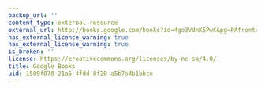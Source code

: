 ```yaml
---
backup_url: ''
content_type: external-resource
external_url: http://books.google.com/books?id=4go3VdnK5PwC&pg=PAfrontcover
has_external_licence_warning: true
has_external_license_warning: true
is_broken: ''
license: https://creativecommons.org/licenses/by-nc-sa/4.0/
title: Google Books
uid: 1589f078-21a5-4fdd-8f20-a5b7a4b1bbce
---
```

